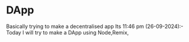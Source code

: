 # DApp
Basically trying to make a decentralised app 
Its 11:46 pm (26-09-2024):-
Today I will try to make a DApp using Node,Remix,
